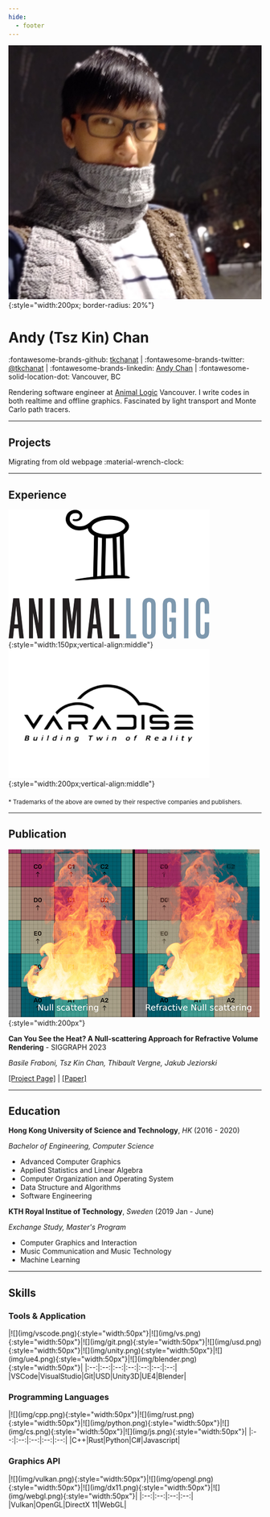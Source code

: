 ```yaml
---
hide:
  - footer
---
```



![](img/profile.jpg){:style="width:200px; border-radius: 20%"}

<h1>Andy (Tsz Kin) Chan</h1>

:fontawesome-brands-github: [tkchanat](https://github.com/tkchanat) | :fontawesome-brands-twitter: [@tkchanat](https://twitter.com/tkchanat1) | :fontawesome-brands-linkedin: [Andy Chan](https://www.linkedin.com/in/andy-chan-9b8294155/) | :fontawesome-solid-location-dot: Vancouver, BC

Rendering software engineer at [Animal Logic](https://animallogic.com/) Vancouver. I write codes in both realtime and offline graphics. Fascinated by light transport and Monte Carlo path tracers. 

---

## Projects
Migrating from old webpage :material-wrench-clock:

---

## Experience
![](img/al.png){:style="width:150px;vertical-align:middle"} ![](img/varadise.png){:style="width:200px;vertical-align:middle"}

<sub>* Trademarks of the above are owned by their respective companies and publishers.</sub>

---
## Publication
![](img/fire.jpeg){:style="width:200px"}

**Can You See the Heat? A Null-scattering Approach for Refractive Volume Rendering** - SIGGRAPH 2023

_Basile Fraboni, Tsz Kin Chan, Thibault Vergne, Jakub Jeziorski_

[[Project Page]](https://animallogic.com/technology/publications/can-you-see-the-heat/) | [[Paper]](https://animallogic.com/wp-content/uploads/2023/08/Can-you-see-the-Heat.pdf)

---

## Education 
**Hong Kong University of Science and Technology**, _HK_ (2016 - 2020)

_Bachelor of Engineering, Computer Science_

- Advanced Computer Graphics
- Applied Statistics and Linear Algebra
- Computer Organization and Operating System
- Data Structure and Algorithms
- Software Engineering

**KTH Royal Institue of Technology**, _Sweden_ (2019 Jan - June)

_Exchange Study, Master's Program_

- Computer Graphics and Interaction
- Music Communication and Music Technology
- Machine Learning

---

## Skills

<h3>Tools & Application</h3>
|![](img/vscode.png){:style="width:50px"}|![](img/vs.png){:style="width:50px"}|![](img/git.png){:style="width:50px"}|![](img/usd.png){:style="width:50px"}|![](img/unity.png){:style="width:50px"}|![](img/ue4.png){:style="width:50px"}|![](img/blender.png){:style="width:50px"}|
|:--:|:--:|:--:|:--:|:--:|:--:|:--:|
|VSCode|VisualStudio|Git|USD|Unity3D|UE4|Blender|

<h3>Programming Languages</h3>
|![](img/cpp.png){:style="width:50px"}|![](img/rust.png){:style="width:50px"}|![](img/python.png){:style="width:50px"}|![](img/cs.png){:style="width:50px"}|![](img/js.png){:style="width:50px"}|
|:--:|:--:|:--:|:--:|:--:|
|C++|Rust|Python|C#|Javascript|

<h3>Graphics API</h3>
|![](img/vulkan.png){:style="width:50px"}|![](img/opengl.png){:style="width:50px"}|![](img/dx11.png){:style="width:50px"}|![](img/webgl.png){:style="width:50px"}|
|:--:|:--:|:--:|:--:|
|Vulkan|OpenGL|DirectX 11|WebGL|